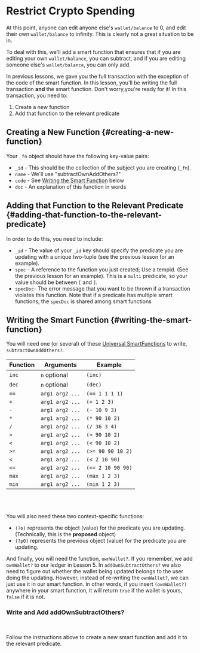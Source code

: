 # Restrict Crypto Spending

At this point, anyone can edit anyone else's `wallet/balance` to 0, and edit their own `wallet/balance` to infinity. This is clearly not a great situation to be in.

To deal with this, we'll add a smart function that ensures that if you are editing your own `wallet/balance`, you can subtract, and if you are editing someone else's `wallet/balance`, you can only add.

In previous lessons, we gave you the full transaction with the exception of the code of the smart function. In this lesson, you'll be writing the full transaction **and** the smart function. Don't worry,you're ready for it! In this transaction, you need to:

1. Create a new function
2. Add that function to the relevant predicate

## Creating a New Function {#creating-a-new-function}

Your `_fn` object should have the following key-value pairs:

- `_id` - This should be the collection of the subject you are creating (`_fn`).
- `name` - We'll use "subtractOwnAddOthers?"
- `code` - See [Writing the Smart Function](#writing-the-smart-function) below
- `doc` - An explanation of this function in words

## Adding that Function to the Relevant Predicate {#adding-that-function-to-the-relevant-predicate}

In order to do this, you need to include:

- `_id` - The value of your `_id` key should specify the predicate you are updating with a unique two-tuple (see the previous lesson for an example).
- `spec` - A reference to the function you just created; Use a tempid. (See the previous lesson for an example). This is a `multi` predicate, so your value should be between `[` and `]`.
- `specDoc`- The error message that you want to be thrown if a transaction violates this function. Note that if a predicate has multiple smart functions, the `specDoc` is shared among smart functions

## Writing the Smart Function {#writing-the-smart-function}

You will need one (or several) of these [Universal SmartFunctions](/overview/schema/smartfunctions.mdx#universal-functions) to write, `subtractOwnAddOthers?`.

| Function | Arguments       | Example           |
| -------- | --------------- | ----------------- |
| `inc`    | `n` optional    | `(inc)`           |
| `dec`    | `n` optional    | `(dec)`           |
| `==`     | `arg1 arg2 ...` | `(== 1 1 1 1)`    |
| `+`      | `arg1 arg2 ...` | `(+ 1 2 3)`       |
| `-`      | `arg1 arg2 ...` | `(- 10 9 3)`      |
| `*`      | `arg1 arg2 ...` | `(* 90 10 2)`     |
| `/`      | `arg1 arg2 ...` | `(/ 36 3 4)`      |
| `>`      | `arg1 arg2 ...` | `(> 90 10 2)`     |
| `<`      | `arg1 arg2 ...` | `(< 90 10 2)`     |
| `>=`     | `arg1 arg2 ...` | `(>= 90 90 10 2)` |
| `<`      | `arg1 arg2 ...` | `(< 2 10 90)`     |
| `<=`     | `arg1 arg2 ...` | `(<= 2 10 90 90)` |
| `max`    | `arg1 arg2 ...` | `(max 1 2 3)`     |
| `min`    | `arg1 arg2 ...` | `(min 1 2 3)`     |

<br/>
<br/>

You will also need these two context-specific functions:

- `(?o)` represents the object (value) for the predicate you are updating. (Technically, this is the **proposed** object)
- `(?pO)` represents the previous object (value) for the predicate you are updating.

And finally, you will need the function, `ownWallet?`. If you remember, we add `ownWallet?` to our ledger in Lesson 5. In `addOwnSubtractOthers?` we also need to figure out whether the wallet being updated belongs to the user doing the updating. However, instead of re-writing the `ownWallet?`, we can just use it in our smart function. In other words, if you insert `(ownWallet?)` anywhere in your smart function, it will return `true` if the wallet is yours, `false` if it is not.

<div class="challenge">
<h3>Write and Add addOwnSubtractOthers?</h3>
<br/>
<p>Follow the instructions above to create a new smart function and add it to the relevant predicate.</p>
</div>
